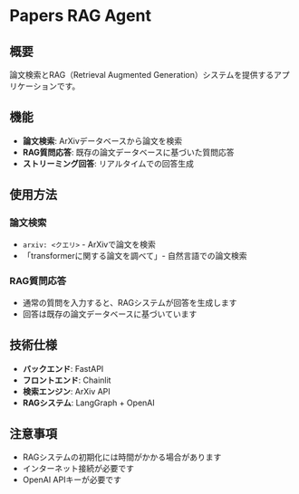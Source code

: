 # Papers RAG Agent

## 概要
論文検索とRAG（Retrieval Augmented Generation）システムを提供するアプリケーションです。

## 機能
- **論文検索**: ArXivデータベースから論文を検索
- **RAG質問応答**: 既存の論文データベースに基づいた質問応答
- **ストリーミング回答**: リアルタイムでの回答生成

## 使用方法

### 論文検索
- `arxiv: <クエリ>` - ArXivで論文を検索
- 「transformerに関する論文を調べて」- 自然言語での論文検索

### RAG質問応答
- 通常の質問を入力すると、RAGシステムが回答を生成します
- 回答は既存の論文データベースに基づいています

## 技術仕様
- **バックエンド**: FastAPI
- **フロントエンド**: Chainlit
- **検索エンジン**: ArXiv API
- **RAGシステム**: LangGraph + OpenAI

## 注意事項
- RAGシステムの初期化には時間がかかる場合があります
- インターネット接続が必要です
- OpenAI APIキーが必要です
